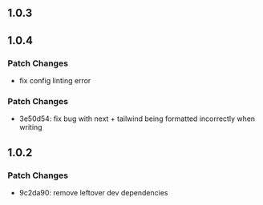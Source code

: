 ## 1.0.3

## 1.0.4
### Patch Changes

- fix config linting error
### Patch Changes

- 3e50d54: fix bug with next + tailwind being formatted incorrectly when writing

## 1.0.2
### Patch Changes

- 9c2da90: remove leftover dev dependencies
